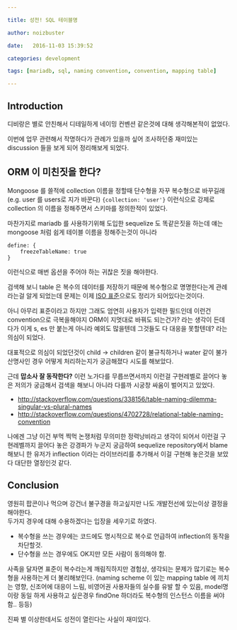 ```yaml
---

title: 성전! SQL 테이블명

author: noizbuster

date:   2016-11-03 15:39:52

categories: development

tags: [mariadb, sql, naming convention, convention, mapping table]

---
```


## Introduction

디비랑은 별로 안친해서 디테일하게 네이밍 컨벤션 같은것에 대해 생각해본적이 없었다.

이번에 업무 관련해서 작명하다가 관례가 있을까 싶어 조사하던중 재미있는 discussion 들을 보게 되어 정리해보게 되었다.

## ORM 이 미친짓을 한다?
Mongoose 를 쓸적에 collection 이름을 정할때 단수형을 자꾸 복수형으로 바꾸길래 (e.g. user 를 users로 지가 바꾼다) `{collection: 'user'}` 이런식으로 강제로 collection 의 이름을 정해주면서 스키마를 정의한적이 있었다.

마찬가지로 mariadb 를 사용하기위해 도입한 sequelize 도 똑같은짓을 하는데 얘는 mongoose 처럼 쉽게 테이블 이름을 정해주는것이 아니라
```
define: {
    freezeTableName: true
}
```
이런식으로 매번 옵션을 주어야 하는 귀찮은 짓을 해야한다.

검색해 보니 table 은 복수의 데이터를 저장하기 때문에 복수형으로 명명한다는게 관례라는걸 알게 되었는데 문제는 이제 [ISO 표준](https://en.wikipedia.org/wiki/ISO/IEC_11179)으로도 정리가 되어있다는것이다.

아니 아무리 표준이라고 하지만 그래도 엄연히 사용자가 입력한 필드인데 이런건 convention으로 극복을해야지 ORM이 지멋대로 바꿔도 되는건가? 라는 생각이 든데다가 이게 s, es 만 붙는게 아니라 예외도 많을텐데 그것들도 다 대응을 못할텐데? 라는 의심이 되었다.

대표적으로 의심이 되었던것이 child -> children 같이 불규칙하거나 water 같이 불가산명사인 경우 어떻게 처리하는지가 궁금해졌다 시도를 해보았다.

근데 __맙소사 잘 동작한다?__ 이런 노가다를 무릅쓰면서까지 이런걸 구현레벨로 끌어다 놓은 저의가 궁금해서 검색을 해보니 아니라 다를까 시궁창 싸움이 벌어지고 있었다.

* http://stackoverflow.com/questions/338156/table-naming-dilemma-singular-vs-plural-names
* http://stackoverflow.com/questions/4702728/relational-table-naming-convention

나에겐 그냥 이건 부먹 찍먹 논쟁처럼 무의미한 정력낭비라고 생각이 되어서 이런걸 구현레벨까지 끌어다 놓은 강경파가 누군지 궁금하여 sequelize repository에서 blame 해보니
한 유저가 inflection 이라는 라이브러리를 추가해서 이걸 구현해 놓은것을 보았다 대단한 열정인것 같다.

## Conclusion
영원히 팝콘이나 먹으며 강건너 불구경을 하고싶지만 나도 개발전선에 있는이상 결정을 해야한다.  
두가지 경우에 대해 수용하겠다는 입장을 세우기로 하였다.

* 복수형을 쓰는 경우에는 코드에도 명시적으로 복수로 언급하여 inflection의 동작을 차단할것.
* 단수형을 쓰는 경우에도 OK지만 모든 사람이 동의해야 함.

사족을 달자면 표준이 복수라는게 깨림직하지만 경험상, 생각되는 문제가 많기로는 복수형을 사용하는게 더 불리해보인다. (naming scheme 이 있는 mapping table 에 끼치는 영향, 신조어에 대응이 느림, 비영어권 사용자들의 실수를 유발 할 수 있음, model명이랑 동일 하게 사용하고 싶은경우 findOne 하더라도 복수형의 인스턴스 이름을 써야함.. 등등)

진짜 별 이상한데서도 성전이 열린다는 사실이 재미있다.
